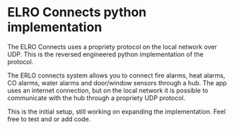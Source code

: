 # ELRO Connects python implementation
The ELRO Connects uses a propriety protocol on the local network over UDP. This is the reversed engineered python implementation of the protocol.

The ERLO connects system allows you to connect fire alarms, heat alarms, CO alarms, water alarms and door/window sensors through a hub. The app uses an internet connection, but on the local network it is possible to communicate with the hub through a propriety UDP protocol.

This is the initial setup, still working on expanding the implementation. Feel free to test and or add code.
